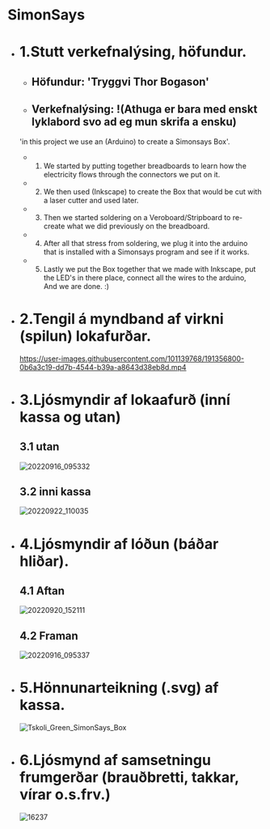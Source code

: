 # SimonSays 


* # 1.Stutt verkefnalýsing, höfundur.
    * ## Höfundur: 'Tryggvi Thor Bogason'
    * ## Verkefnalýsing: !(Athuga er bara med enskt lyklabord svo ad eg mun skrifa a ensku) <br />
    'in this project we use an (Arduino) to create a Simonsays Box'. <br />
    * 1. We started by putting together breadboards to learn how the electricity flows through the connectors we put on it. <br />
    * 2. We then used (Inkscape) to create the Box that would be cut with a laser cutter and used later. <br />
    * 3. Then we started soldering on a Veroboard/Stripboard to re-create what we did previously on the breadboard.
    * 4. After all that stress from soldering, we plug it into the arduino that is installed with a Simonsays program and see if it works.
    * 5. Lastly we put the Box together that we made with Inkscape, put the LED's in there place, connect all the wires to the arduino,<br /> And we are done. :)


* # 2.Tengil á myndband af virkni (spilun) lokafurðar.
    https://user-images.githubusercontent.com/101139768/191356800-0b6a3c19-dd7b-4544-b39a-a8643d38eb8d.mp4


* # 3.Ljósmyndir af lokaafurð (inní kassa og utan)
    ## 3.1 utan
    ![20220916_095332](https://user-images.githubusercontent.com/101139768/191360378-ca5f772a-7972-46d4-8848-8002a8f6da2c.jpg)


    ## 3.2 inni kassa
    ![20220922_110035](https://user-images.githubusercontent.com/101139768/191732201-1cda2ee6-9b35-43a2-861e-776dd19cd139.jpg)
    
    
* # 4.Ljósmyndir af lóðun (báðar hliðar).
    ## 4.1 Aftan
    ![20220920_152111](https://user-images.githubusercontent.com/101139768/191346575-e562de0b-300c-4c85-8bfd-73dda71d6351.jpg)

    ## 4.2 Framan
    ![20220916_095337](https://user-images.githubusercontent.com/101139768/191360537-7e5c1a43-a892-4ec3-8ae7-753b1b627348.jpg)


* # 5.Hönnunarteikning (.svg) af kassa.
    ![Tskoli_Green_SimonSays_Box](https://user-images.githubusercontent.com/101139768/191734147-c1c9468d-ff82-470b-bd5b-bce3026218c8.svg)


* # 6.Ljósmynd af samsetningu frumgerðar (brauðbretti, takkar, vírar o.s.frv.)
    ![16237](https://user-images.githubusercontent.com/101139768/191344203-6ad729d7-2ea3-471b-8652-6d0fc72a89d1.jpg)



